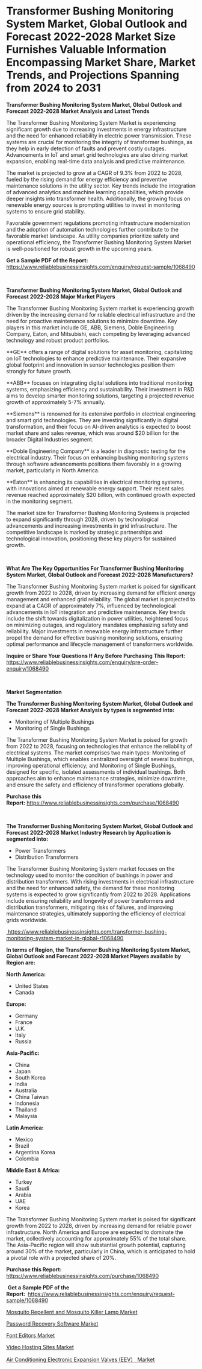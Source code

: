 <p><h1>Transformer Bushing Monitoring System Market, Global Outlook and Forecast 2022-2028 Market Size Furnishes Valuable Information Encompassing Market Share, Market Trends, and Projections Spanning from 2024 to 2031</h1></p><p><strong>Transformer Bushing Monitoring System Market, Global Outlook and Forecast 2022-2028 Market Analysis and Latest Trends</strong></p>
<p><p>The Transformer Bushing Monitoring System Market is experiencing significant growth due to increasing investments in energy infrastructure and the need for enhanced reliability in electric power transmission. These systems are crucial for monitoring the integrity of transformer bushings, as they help in early detection of faults and prevent costly outages. Advancements in IoT and smart grid technologies are also driving market expansion, enabling real-time data analysis and predictive maintenance.</p><p>The market is projected to grow at a CAGR of 9.3% from 2022 to 2028, fueled by the rising demand for energy efficiency and preventive maintenance solutions in the utility sector. Key trends include the integration of advanced analytics and machine learning capabilities, which provide deeper insights into transformer health. Additionally, the growing focus on renewable energy sources is prompting utilities to invest in monitoring systems to ensure grid stability.</p><p>Favorable government regulations promoting infrastructure modernization and the adoption of automation technologies further contribute to the favorable market landscape. As utility companies prioritize safety and operational efficiency, the Transformer Bushing Monitoring System Market is well-positioned for robust growth in the upcoming years.</p></p>
<p><strong>Get a Sample PDF of the Report:&nbsp;</strong> <a href="https://www.reliablebusinessinsights.com/enquiry/request-sample/1068490">https://www.reliablebusinessinsights.com/enquiry/request-sample/1068490</a></p>
<p>&nbsp;</p>
<p><strong>Transformer Bushing Monitoring System Market, Global Outlook and Forecast 2022-2028 Major Market Players</strong></p>
<p><p>The Transformer Bushing Monitoring System market is experiencing growth driven by the increasing demand for reliable electrical infrastructure and the need for proactive maintenance solutions to minimize downtime. Key players in this market include GE, ABB, Siemens, Doble Engineering Company, Eaton, and Mitsubishi, each competing by leveraging advanced technology and robust product portfolios.</p><p>**GE** offers a range of digital solutions for asset monitoring, capitalizing on IoT technologies to enhance predictive maintenance. Their expansive global footprint and innovation in sensor technologies position them strongly for future growth.</p><p>**ABB** focuses on integrating digital solutions into traditional monitoring systems, emphasizing efficiency and sustainability. Their investment in R&D aims to develop smarter monitoring solutions, targeting a projected revenue growth of approximately 5-7% annually.</p><p>**Siemens** is renowned for its extensive portfolio in electrical engineering and smart grid technologies. They are investing significantly in digital transformation, and their focus on AI-driven analytics is expected to boost market share and sales revenue, which was around $20 billion for the broader Digital Industries segment.</p><p>**Doble Engineering Company** is a leader in diagnostic testing for the electrical industry. Their focus on enhancing bushing monitoring systems through software advancements positions them favorably in a growing market, particularly in North America.</p><p>**Eaton** is enhancing its capabilities in electrical monitoring systems, with innovations aimed at renewable energy support. Their recent sales revenue reached approximately $20 billion, with continued growth expected in the monitoring segment.</p><p>The market size for Transformer Bushing Monitoring Systems is projected to expand significantly through 2028, driven by technological advancements and increasing investments in grid infrastructure. The competitive landscape is marked by strategic partnerships and technological innovation, positioning these key players for sustained growth.</p></p>
<p>&nbsp;</p>
<p><strong>What Are The Key Opportunities For Transformer Bushing Monitoring System Market, Global Outlook and Forecast 2022-2028 Manufacturers?</strong></p>
<p><p>The Transformer Bushing Monitoring System market is poised for significant growth from 2022 to 2028, driven by increasing demand for efficient energy management and enhanced grid reliability. The global market is projected to expand at a CAGR of approximately 7%, influenced by technological advancements in IoT integration and predictive maintenance. Key trends include the shift towards digitalization in power utilities, heightened focus on minimizing outages, and regulatory mandates emphasizing safety and reliability. Major investments in renewable energy infrastructure further propel the demand for effective bushing monitoring solutions, ensuring optimal performance and lifecycle management of transformers worldwide.</p></p>
<p><strong>Inquire or Share Your Questions If Any Before Purchasing This Report:</strong> <a href="https://www.reliablebusinessinsights.com/enquiry/pre-order-enquiry/1068490">https://www.reliablebusinessinsights.com/enquiry/pre-order-enquiry/1068490</a></p>
<p>&nbsp;</p>
<p><strong>Market Segmentation</strong></p>
<p><strong>The Transformer Bushing Monitoring System Market, Global Outlook and Forecast 2022-2028 Market Analysis by types is segmented into:</strong></p>
<p><ul><li>Monitoring of Multiple Bushings</li><li>Monitoring of Single Bushings</li></ul></p>
<p><p>The Transformer Bushing Monitoring System Market is poised for growth from 2022 to 2028, focusing on technologies that enhance the reliability of electrical systems. The market comprises two main types: Monitoring of Multiple Bushings, which enables centralized oversight of several bushings, improving operational efficiency; and Monitoring of Single Bushings, designed for specific, isolated assessments of individual bushings. Both approaches aim to enhance maintenance strategies, minimize downtime, and ensure the safety and efficiency of transformer operations globally.</p></p>
<p><strong>Purchase this Report:&nbsp;</strong><a href="https://www.reliablebusinessinsights.com/purchase/1068490">https://www.reliablebusinessinsights.com/purchase/1068490</a></p>
<p>&nbsp;</p>
<p><strong>The Transformer Bushing Monitoring System Market, Global Outlook and Forecast 2022-2028 Market Industry Research by Application is segmented into:</strong></p>
<p><ul><li>Power Transformers</li><li>Distribution Transformers</li></ul></p>
<p><p>The Transformer Bushing Monitoring System market focuses on the technology used to monitor the condition of bushings in power and distribution transformers. With rising investments in electrical infrastructure and the need for enhanced safety, the demand for these monitoring systems is expected to grow significantly from 2022 to 2028. Applications include ensuring reliability and longevity of power transformers and distribution transformers, mitigating risks of failures, and improving maintenance strategies, ultimately supporting the efficiency of electrical grids worldwide.</p></p>
<p><a href="https://www.reliablebusinessinsights.com/transformer-bushing-monitoring-system-market-in-global-r1068490">&nbsp;https://www.reliablebusinessinsights.com/transformer-bushing-monitoring-system-market-in-global-r1068490</a></p>
<p><strong>In terms of Region, the Transformer Bushing Monitoring System Market, Global Outlook and Forecast 2022-2028 Market Players available by Region are:</strong></p>
<p>
    <p> <strong> North America: </strong>
        <ul>
            <li>United States</li>
            <li>Canada</li>
        </ul>
        </p> 
    <p> <strong> Europe: </strong>
        <ul>
            <li>Germany</li>
            <li>France</li>
            <li>U.K.</li>
            <li>Italy</li>
            <li>Russia</li>
        </ul>
        </p> 
    <p> <strong> Asia-Pacific: </strong>
        <ul>
            <li>China</li>
            <li>Japan</li>
            <li>South Korea</li>
            <li>India</li>
            <li>Australia</li>
            <li>China Taiwan</li>
            <li>Indonesia</li>
            <li>Thailand</li>
            <li>Malaysia</li>
        </ul>
        </p> 
    <p> <strong> Latin America: </strong>
        <ul>
            <li>Mexico</li>
            <li>Brazil</li>
            <li>Argentina Korea</li>
            <li>Colombia</li>
        </ul>
        </p> 
    <p> <strong> Middle East & Africa: </strong>
        <ul>
            <li>Turkey</li>
            <li>Saudi</li>
            <li>Arabia</li>
            <li>UAE</li>
            <li>Korea</li>
        </ul>
    </p>
    </p>
<p><p>The Transformer Bushing Monitoring System market is poised for significant growth from 2022 to 2028, driven by increasing demand for reliable power infrastructure. North America and Europe are expected to dominate the market, collectively accounting for approximately 55% of the total share. The Asia-Pacific region will show substantial growth potential, capturing around 30% of the market, particularly in China, which is anticipated to hold a pivotal role with a projected share of 20%.</p></p>
<p><strong>Purchase this Report: </strong><a href="https://www.reliablebusinessinsights.com/purchase/1068490">https://www.reliablebusinessinsights.com/purchase/1068490</a></p>
<p>&nbsp;<strong>Get a Sample PDF of the Report:&nbsp;&nbsp;</strong><a href="https://www.reliablebusinessinsights.com/enquiry/request-sample/1068490">https://www.reliablebusinessinsights.com/enquiry/request-sample/1068490</a></p>
<p><strong></strong></p>
<p><p><a href="https://medium.com/@alanpeterson1911/insights-into-the-mosquito-repellent-and-mosquito-killer-lamp-market-market-players-market-size-9b11ac4b6b25">Mosquito Repellent and Mosquito Killer Lamp Market</a></p><p><a href="https://www.linkedin.com/pulse/insights-password-recovery-software-industry-market-financial-euosc?trackingId=4zl6vFrOTK%2BimWDe62zfJw%3D%3D">Password Recovery Software Market</a></p><p><a href="https://www.linkedin.com/pulse/market-leaders-laggards-global-font-editors-trends-forecast-nt0pc?trackingId=ieYiMBJKQw%2B0TRj1v2x6%2Bw%3D%3D">Font Editors Market</a></p><p><a href="https://www.linkedin.com/pulse/global-perspectives-video-hosting-sites-market-trends-8bcfc?trackingId=1pQqyAyGTDi%2FS1Aa4kqDTg%3D%3D">Video Hosting Sites Market</a></p><p><a href="https://medium.com/@alanpeterson1911/global-air-conditioning-electronic-expansion-valves-eev-market-share-and-growth-opportunities-and-3dc0e55a34ab">Air Conditioning Electronic Expansion Valves (EEV） Market</a></p></p>